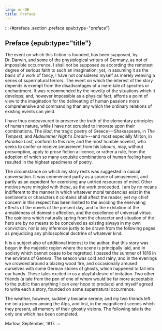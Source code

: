 ```yaml
---
lang: en-GB
title: Preface
---
```


::: {#preface .section .preface epub:type="preface"}
## Preface {epub:type="title"}

The event on which this fiction is founded, has been supposed, by
Dr. Darwin, and some of the physiological writers of Germany, as not of
impossible occurrence. I shall not be supposed as according the remotest
degree of serious faith to such an imagination; yet, in assuming it as
the basis of a work of fancy, I have not considered myself as merely
weaving a series of supernatural terrors. The event on which the
interest of the story depends is exempt from the disadvantages of a mere
tale of spectres or enchantment. It was recommended by the novelty of
the situations which it develops; and, however impossible as a physical
fact, affords a point of view to the imagination for the delineating of
human passions more comprehensive and commanding than any which the
ordinary relations of existing events can yield.

I have thus endeavoured to preserve the truth of the elementary
principles of human nature, while I have not scrupled to innovate upon
their combinations. The *Iliad*, the tragic poetry of
Greece⁠---Shakespeare, in *The Tempest*, and *Midsummer Night's
Dream*⁠---and most especially Milton, in *Paradise Lost*, conform to this
rule; and the most humble novelist, who seeks to confer or receive
amusement from his labours, may, without presumption, apply to prose
fiction a licence, or rather a rule, from the adoption of which so many
exquisite combinations of human feeling have resulted in the highest
specimens of poetry.

The circumstance on which my story rests was suggested in casual
conversation. It was commenced partly as a source of amusement, and
partly as an expedient for exercising any untried resources of mind.
Other motives were mingled with these, as the work proceeded. I am by no
means indifferent to the manner in which whatever moral tendencies exist
in the sentiments or characters it contains shall affect the reader; yet
my chief concern in this respect has been limited to the avoiding the
enervating effects of the novels of the present day, and to the
exhibition of the amiableness of domestic affection, and the excellence
of universal virtue. The opinions which naturally spring from the
character and situation of the hero are by no means to be conceived as
existing always in my own conviction; nor is any inference justly to be
drawn from the following pages as prejudicing any philosophical doctrine
of whatever kind.

It is a subject also of additional interest to the author, that this
story was begun in the majestic region where the scene is principally
laid, and in society which cannot cease to be regretted. I passed the
summer of 1816 in the environs of Geneva. The season was cold and rainy,
and in the evenings we crowded around a blazing wood fire, and
occasionally amused ourselves with some German stories of ghosts, which
happened to fall into our hands. These tales excited in us a playful
desire of imitation. Two other friends (a tale from the pen of one of
whom would be far more acceptable to the public than anything I can ever
hope to produce) and myself agreed to write each a story, founded on
some supernatural occurrence.

The weather, however, suddenly became serene; and my two friends left me
on a journey among the Alps, and lost, in the magnificent scenes which
they present, all memory of their ghostly visions. The following tale is
the only one which has been completed.

Marlow, September, 1817.
:::
